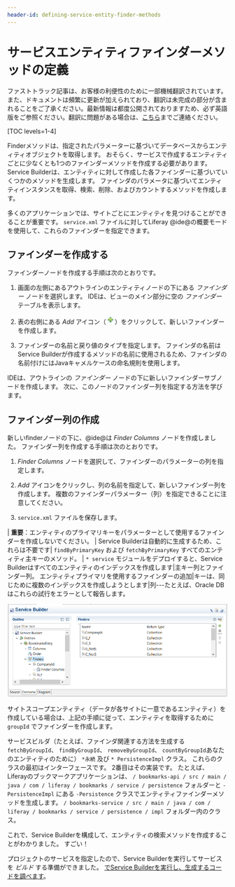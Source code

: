 ```yaml
---
header-id: defining-service-entity-finder-methods
---
```


# サービスエンティティファインダーメソッドの定義

<p class="alert alert-info"><span class="wysiwyg-color-blue120">ファストトラック記事は、お客様の利便性のために一部機械翻訳されています。また、ドキュメントは頻繁に更新が加えられており、翻訳は未完成の部分が含まれることをご了承ください。最新情報は都度公開されておりますため、必ず英語版をご参照ください。翻訳に問題がある場合は、<a href="mailto:support-content-jp@liferay.com">こちら</a>までご連絡ください。</span></p>

[TOC levels=1-4]

Finderメソッドは、指定されたパラメーターに基づいてデータベースからエンティティオブジェクトを取得します。 おそらく、サービスで作成するエンティティごとに少なくとも1つのファインダーメソッドを作成する必要があります。 Service Builderは、エンティティに対して作成した各ファインダーに基づいていくつかのメソッドを生成します。 ファインダのパラメータに基づいてエンティティインスタンスを取得、検索、削除、およびカウントするメソッドを作成します。

多くのアプリケーションでは、サイトごとにエンティティを見つけることができることが重要です。 `service.xml` ファイルに対してLiferay @ide@の概要モードを使用して、これらのファインダーを指定できます。

## ファインダーを作成する

ファインダーノードを作成する手順は次のとおりです。

1.  画面の左側にあるアウトラインのエンティティノードの下にある *ファインダー* ノードを選択します。 IDEは、ビューのメイン部分に空の *ファインダー* テーブルを表示します。

2.  表の右側にある *Add* アイコン（![Add](../../../../images/icon-add-ide.png)）をクリックして、新しいファインダーを作成します。

3.  ファインダーの名前と戻り値のタイプを指定します。 ファインダの名前はService Builderが作成するメソッドの名前に使用されるため、ファインダの名前付けにはJavaキャメルケースの命名規則を使用します。

IDEは、アウトラインの *ファインダー* ノードの下に新しいファインダーサブノードを作成します。 次に、このノードのファインダー列を指定する方法を学びます。

## ファインダー列の作成

新しいfinderノードの下に、@ide@は *Finder Columns* ノードを作成しました。 ファインダー列を作成する手順は次のとおりです。

1.  *Finder Columns* ノードを選択して、ファインダーのパラメーターの列を指定します。

2.  *Add* アイコンをクリックし、列の名前を指定して、新しいファインダー列を作成します。 複数のファインダーパラメーター（列）を指定できることに注意してください。

3.  `service.xml` ファイルを保存します。

| **重要**：エンティティのプライマリキーをパラメーターとして使用するファインダーを作成しないでください。 | Service Builderは自動的に生成するため、これらは不要です| `findByPrimaryKey` および `fetchByPrimaryKey` すべてのエンティティ主キーのメソッド。 | `* service` モジュールをデプロイすると、Service Builderはすべてのエンティティのインデックスを作成します|主キー列とファインダー列。 エンティティプライマリを使用するファインダーの追加|キーは、同じために複数のインデックスを作成しようとします|列---たとえば、Oracle DBはこれらの試行をエラーとして報告します。

![図1：Liferay @ide@を使用すると、Finderエンティティを簡単に作成できます。](../../../../images/service-builder-finders.png)

サイトスコープエンティティ（データが各サイトに一意であるエンティティ）を作成している場合は、上記の手順に従って、エンティティを取得するために `groupId` でファインダーを作成します。

サービスビルダ（たとえば、ファインダ関連する方法を生成する `fetchByGroupId`、 `findByGroupId`、 `removeByGroupId`、 `countByGroupId`あなたのエンティティのために） `*永続` 及び `* PersistenceImpl` クラス。 これらのクラスの最初はインターフェースです。 2番目はその実装です。 たとえば、Liferayのブックマークアプリケーションは、 `/ bookmarks-api / src / main / java / com / liferay / bookmarks / service / persistence` フォルダーと `-PersistenceImpl` にある `-Persistence` クラスでエンティティファインダーメソッドを生成します。 `/ bookmarks-service / src / main / java / com / liferay / bookmarks / service / persistence / impl` フォルダー内のクラス。

これで、Service Builderを構成して、エンティティの検索メソッドを作成することがわかりました。 すごい！

プロジェクトのサービスを指定したので、Service Builderを実行してサービスを *ビルド* する準備ができました。 [でService Builderを実行し、生成するコードを調べます](/docs/7-1/tutorials/-/knowledge_base/t/running-service-builder)。
